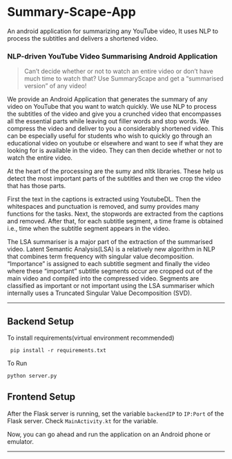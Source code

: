 # Summary-Scape-App
An android application for summarizing any YouTube video, It uses NLP to process the subtitles and delivers a shortened video.

### NLP-driven YouTube Video Summarising Android Application

> Can’t decide whether or not to watch an entire video or don’t have much time to watch that? Use SummaryScape and get a “summarised version” of any video!

We provide an Android Application that generates the summary of any video on YouTube that you want to watch quickly. We use NLP to process the subtitles of the video and give you a crunched video that encompasses all the essential parts while leaving out filler words and stop words. We compress the video and deliver to you a considerably shortened video.
This can be especially useful for students who wish to quickly go through an educational video on youtube or elsewhere and want to see if what they are looking for is available in the video. They can then decide whether or not to watch the entire video.


At the heart of the processing are the sumy and nltk libraries. These help us detect the most important parts of the subtitles and then we crop the video that has those parts.

First the text in the captions is extracted using YoutubeDL. Then the whitespaces and punctuation is removed, and sumy provides many functions for the tasks.
Next, the stopwords are extracted from the captions and removed.
After that, for each subtitle segment, a time frame is obtained i.e., time when the subtitle segment appears in the video.

The LSA summariser is a major part of the extraction of the summarised video. 
Latent Semantic Analysis(LSA) is a relatively new algorithm in NLP that combines term frequency with singular value decomposition.
“Importance” is assigned to each subtitle segment and finally the video where these “important” subtitle segments occur are cropped out of the main video and compiled into the compressed video. Segments are classified as important or not important using the LSA summariser which internally uses a Truncated Singular Value Decomposition (SVD).

---

## Backend Setup

To install requirements(virtual environment recommended)
```
 pip install -r requirements.txt
```

To Run
```
python server.py
```

## Frontend Setup

After the Flask server is running, set the variable `backendIP` to `IP:Port` of the Flask server. Check `MainActivity.kt` for the variable.

Now, you can go ahead and run the application on an Android phone or emulator.

---
